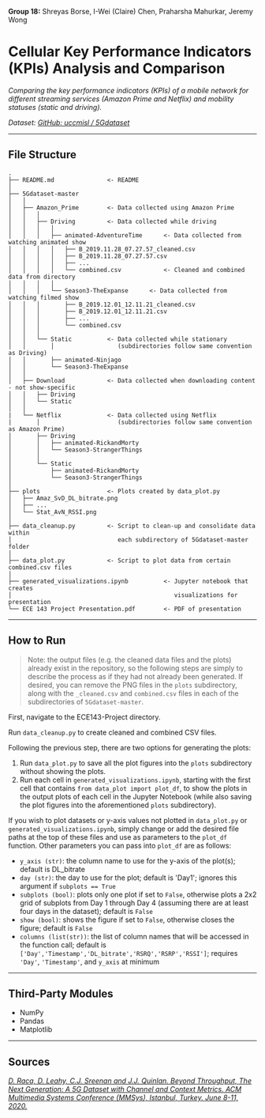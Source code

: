 **Group 18:** Shreyas Borse, I-Wei (Claire) Chen, Praharsha Mahurkar, Jeremy Wong

# Cellular Key Performance Indicators (KPIs) Analysis and Comparison

*Comparing the key performance indicators (KPIs) of a mobile network for different streaming services (Amazon Prime and Netflix) and mobility statuses (static and driving).*

*Dataset: [GitHub: uccmisl / 5Gdataset](https://github.com/uccmisl/5Gdataset)*

---

## **File Structure**

```
.
├── README.md               <- README
│
├── 5Gdataset-master
│   │
│   ├── Amazon_Prime        <- Data collected using Amazon Prime 
│   │   │        
│   │   ├── Driving         <- Data collected while driving
│   │   │   │
│   │   │   ├── animated-AdventureTime      <- Data collected from watching animated show
│   │   │   │   ├── B_2019.11.28_07.27.57_cleaned.csv
│   │   │   │   ├── B_2019.11.28_07.27.57.csv
│   │   │   │   ├── ...
│   │   │   │   └── combined.csv            <- Cleaned and combined data from directory
│   │   │   │
│   │   │   └── Season3-TheExpanse      <- Data collected from watching filmed show
│   │   │       ├── B_2019.12.01_12.11.21_cleaned.csv
│   │   │       ├── B_2019.12.01_12.11.21.csv
│   │   │       ├── ...
│   │   │       └── combined.csv
│   │   │
│   │   └── Static          <- Data collected while stationary 
│   │       │                  (subdirectories follow same convention as Driving)
│   │       ├── animated-Ninjago
│   │       └── Season3-TheExpanse
│   │
│   ├── Download            <- Data collected when downloading content - not show-specific
│   │   ├── Driving
│   │   └── Static
│   │
|   └── Netflix             <- Data collected using Netflix 
|       │                      (subdirectories follow same convention as Amazon Prime) 
│       ├── Driving
│       │   ├── animated-RickandMorty
│       │   └── Season3-StrangerThings
│       │
│       └── Static
│           ├── animated-RickandMorty
│           └── Season3-StrangerThings
│
├── plots                   <- Plots created by data_plot.py
│   ├── Amaz_SvD_DL_bitrate.png
│   ├── ...
│   └── Stat_AvN_RSSI.png
│
├── data_cleanup.py         <- Script to clean-up and consolidate data within
│                              each subdirectory of 5Gdataset-master folder
│
├── data_plot.py            <- Script to plot data from certain combined.csv files
│
├── generated_visualizations.ipynb          <- Jupyter notebook that creates  
│                                              visualizations for presentation
└── ECE 143 Project Presentation.pdf        <- PDF of presentation
```

---

## **How to Run**

> Note: the output files (e.g. the cleaned data files and the plots) already exist in the repository, so the following steps are simply to describe the process as if they had not already been generated. If desired, you can remove the PNG files in the `plots` subdirectory, along with the `_cleaned.csv` and `combined.csv` files in each of the subdirectories of `5Gdataset-master`.

First, navigate to the ECE143-Project directory.

Run `data_cleanup.py` to create cleaned and combined CSV files.

Following the previous step, there are two options for generating the plots:
1. Run `data_plot.py` to save all the plot figures into the `plots` subdirectory without showing the plots.
2. Run each cell in `generated_visualizations.ipynb`, starting with the first cell that contains `from data_plot import plot_df`, to show the plots in the output plots of each cell in the Jupyter Notebook (while also saving the plot figures into the aforementioned `plots` subdirectory).

If you wish to plot datasets or y-axis values not plotted in `data_plot.py` or `generated_visualizations.ipynb`, simply change or add the desired file paths at the top of these files and use as parameters to the `plot_df` function. Other parameters you can pass into `plot_df` are as follows:
* `y_axis (str)`: the column name to use for the y-axis of the plot(s); default is DL_bitrate
* `day (str)`: the day to use for the plot; default is 'Day1'; ignores this argument if `subplots == True`
* `subplots (bool)`: plots only one plot if set to `False`, otherwise plots a 2x2 grid of subplots from Day 1 through Day 4 (assuming there are at least four days in the dataset); default is `False`
* `show (bool)`: shows the figure if set to `False`, otherwise closes the figure; default is `False`
* `columns (list(str))`: the list of column names that will be accessed in the function call; default is `['Day','Timestamp','DL_bitrate','RSRQ','RSRP','RSSI']`; requires `'Day'`, `'Timestamp'`, and `y_axis` at minimum

---

## **Third-Party Modules**
* NumPy
* Pandas
* Matplotlib

---

## **Sources**

*[D. Raca, D. Leahy, C.J. Sreenan and J.J. Quinlan. Beyond Throughput, The Next Generation: A 5G Dataset with Channel and Context Metrics. ACM Multimedia Systems Conference (MMSys), Istanbul, Turkey. June 8-11, 2020.](https://dl.acm.org/doi/abs/10.1145/3339825.3394938)*